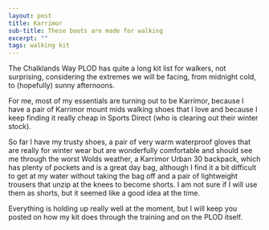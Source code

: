 ```yaml
---
layout: post
title: Karrimor
sub-title: These boots are made for walking
excerpt: ""
tags: walking kit
---
```


The Chalklands Way PLOD has quite a long kit list for walkers, not surprising, considering the extremes we will be facing, from midnight cold, to (hopefully) sunny afternoons.

For me, most of my essentials are turning out to be Karrimor, because I have a pair of Karrimor mount mids walking shoes that I love and because I keep finding it really cheap in Sports Direct (who is clearing out their winter stock).

So far I have my trusty shoes, a pair of very warm waterproof gloves that are really for winter wear but are wonderfully comfortable and should see me through the worst Wolds weather, a Karrimor Urban 30 backpack, which has plenty of pockets and is a great day bag, although I find it a bit difficult to get at my water without taking the bag off and a pair of lightweight trousers that unzip at the knees to become shorts. I am not sure if I will use them as shorts, but it seemed like a good idea at the time.

Everything is holding up really well at the moment, but I will keep you posted on how my kit does through the training and on the PLOD itself.
